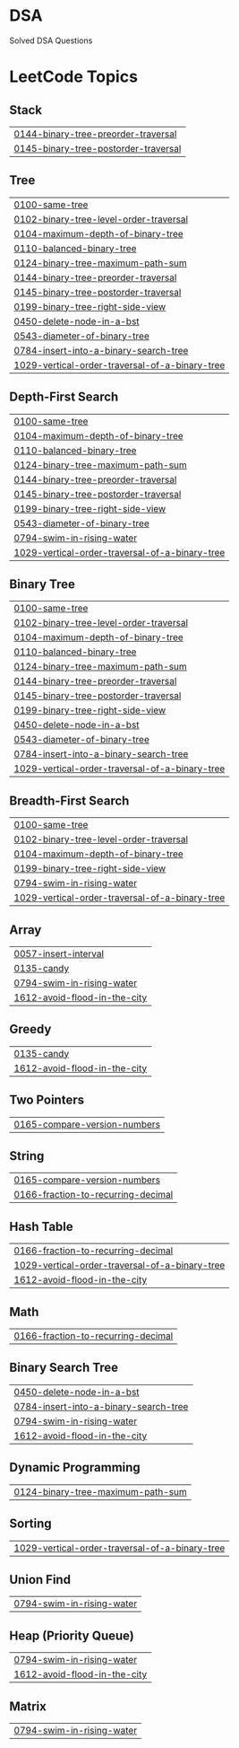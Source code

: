 # DSA

Solved DSA Questions

<!---LeetCode Topics Start-->
# LeetCode Topics
## Stack
|  |
| ------- |
| [0144-binary-tree-preorder-traversal](https://github.com/Tushar9898/DSA/tree/master/0144-binary-tree-preorder-traversal) |
| [0145-binary-tree-postorder-traversal](https://github.com/Tushar9898/DSA/tree/master/0145-binary-tree-postorder-traversal) |
## Tree
|  |
| ------- |
| [0100-same-tree](https://github.com/Tushar9898/DSA/tree/master/0100-same-tree) |
| [0102-binary-tree-level-order-traversal](https://github.com/Tushar9898/DSA/tree/master/0102-binary-tree-level-order-traversal) |
| [0104-maximum-depth-of-binary-tree](https://github.com/Tushar9898/DSA/tree/master/0104-maximum-depth-of-binary-tree) |
| [0110-balanced-binary-tree](https://github.com/Tushar9898/DSA/tree/master/0110-balanced-binary-tree) |
| [0124-binary-tree-maximum-path-sum](https://github.com/Tushar9898/DSA/tree/master/0124-binary-tree-maximum-path-sum) |
| [0144-binary-tree-preorder-traversal](https://github.com/Tushar9898/DSA/tree/master/0144-binary-tree-preorder-traversal) |
| [0145-binary-tree-postorder-traversal](https://github.com/Tushar9898/DSA/tree/master/0145-binary-tree-postorder-traversal) |
| [0199-binary-tree-right-side-view](https://github.com/Tushar9898/DSA/tree/master/0199-binary-tree-right-side-view) |
| [0450-delete-node-in-a-bst](https://github.com/Tushar9898/DSA/tree/master/0450-delete-node-in-a-bst) |
| [0543-diameter-of-binary-tree](https://github.com/Tushar9898/DSA/tree/master/0543-diameter-of-binary-tree) |
| [0784-insert-into-a-binary-search-tree](https://github.com/Tushar9898/DSA/tree/master/0784-insert-into-a-binary-search-tree) |
| [1029-vertical-order-traversal-of-a-binary-tree](https://github.com/Tushar9898/DSA/tree/master/1029-vertical-order-traversal-of-a-binary-tree) |
## Depth-First Search
|  |
| ------- |
| [0100-same-tree](https://github.com/Tushar9898/DSA/tree/master/0100-same-tree) |
| [0104-maximum-depth-of-binary-tree](https://github.com/Tushar9898/DSA/tree/master/0104-maximum-depth-of-binary-tree) |
| [0110-balanced-binary-tree](https://github.com/Tushar9898/DSA/tree/master/0110-balanced-binary-tree) |
| [0124-binary-tree-maximum-path-sum](https://github.com/Tushar9898/DSA/tree/master/0124-binary-tree-maximum-path-sum) |
| [0144-binary-tree-preorder-traversal](https://github.com/Tushar9898/DSA/tree/master/0144-binary-tree-preorder-traversal) |
| [0145-binary-tree-postorder-traversal](https://github.com/Tushar9898/DSA/tree/master/0145-binary-tree-postorder-traversal) |
| [0199-binary-tree-right-side-view](https://github.com/Tushar9898/DSA/tree/master/0199-binary-tree-right-side-view) |
| [0543-diameter-of-binary-tree](https://github.com/Tushar9898/DSA/tree/master/0543-diameter-of-binary-tree) |
| [0794-swim-in-rising-water](https://github.com/Tushar9898/DSA/tree/master/0794-swim-in-rising-water) |
| [1029-vertical-order-traversal-of-a-binary-tree](https://github.com/Tushar9898/DSA/tree/master/1029-vertical-order-traversal-of-a-binary-tree) |
## Binary Tree
|  |
| ------- |
| [0100-same-tree](https://github.com/Tushar9898/DSA/tree/master/0100-same-tree) |
| [0102-binary-tree-level-order-traversal](https://github.com/Tushar9898/DSA/tree/master/0102-binary-tree-level-order-traversal) |
| [0104-maximum-depth-of-binary-tree](https://github.com/Tushar9898/DSA/tree/master/0104-maximum-depth-of-binary-tree) |
| [0110-balanced-binary-tree](https://github.com/Tushar9898/DSA/tree/master/0110-balanced-binary-tree) |
| [0124-binary-tree-maximum-path-sum](https://github.com/Tushar9898/DSA/tree/master/0124-binary-tree-maximum-path-sum) |
| [0144-binary-tree-preorder-traversal](https://github.com/Tushar9898/DSA/tree/master/0144-binary-tree-preorder-traversal) |
| [0145-binary-tree-postorder-traversal](https://github.com/Tushar9898/DSA/tree/master/0145-binary-tree-postorder-traversal) |
| [0199-binary-tree-right-side-view](https://github.com/Tushar9898/DSA/tree/master/0199-binary-tree-right-side-view) |
| [0450-delete-node-in-a-bst](https://github.com/Tushar9898/DSA/tree/master/0450-delete-node-in-a-bst) |
| [0543-diameter-of-binary-tree](https://github.com/Tushar9898/DSA/tree/master/0543-diameter-of-binary-tree) |
| [0784-insert-into-a-binary-search-tree](https://github.com/Tushar9898/DSA/tree/master/0784-insert-into-a-binary-search-tree) |
| [1029-vertical-order-traversal-of-a-binary-tree](https://github.com/Tushar9898/DSA/tree/master/1029-vertical-order-traversal-of-a-binary-tree) |
## Breadth-First Search
|  |
| ------- |
| [0100-same-tree](https://github.com/Tushar9898/DSA/tree/master/0100-same-tree) |
| [0102-binary-tree-level-order-traversal](https://github.com/Tushar9898/DSA/tree/master/0102-binary-tree-level-order-traversal) |
| [0104-maximum-depth-of-binary-tree](https://github.com/Tushar9898/DSA/tree/master/0104-maximum-depth-of-binary-tree) |
| [0199-binary-tree-right-side-view](https://github.com/Tushar9898/DSA/tree/master/0199-binary-tree-right-side-view) |
| [0794-swim-in-rising-water](https://github.com/Tushar9898/DSA/tree/master/0794-swim-in-rising-water) |
| [1029-vertical-order-traversal-of-a-binary-tree](https://github.com/Tushar9898/DSA/tree/master/1029-vertical-order-traversal-of-a-binary-tree) |
## Array
|  |
| ------- |
| [0057-insert-interval](https://github.com/Tushar9898/DSA/tree/master/0057-insert-interval) |
| [0135-candy](https://github.com/Tushar9898/DSA/tree/master/0135-candy) |
| [0794-swim-in-rising-water](https://github.com/Tushar9898/DSA/tree/master/0794-swim-in-rising-water) |
| [1612-avoid-flood-in-the-city](https://github.com/Tushar9898/DSA/tree/master/1612-avoid-flood-in-the-city) |
## Greedy
|  |
| ------- |
| [0135-candy](https://github.com/Tushar9898/DSA/tree/master/0135-candy) |
| [1612-avoid-flood-in-the-city](https://github.com/Tushar9898/DSA/tree/master/1612-avoid-flood-in-the-city) |
## Two Pointers
|  |
| ------- |
| [0165-compare-version-numbers](https://github.com/Tushar9898/DSA/tree/master/0165-compare-version-numbers) |
## String
|  |
| ------- |
| [0165-compare-version-numbers](https://github.com/Tushar9898/DSA/tree/master/0165-compare-version-numbers) |
| [0166-fraction-to-recurring-decimal](https://github.com/Tushar9898/DSA/tree/master/0166-fraction-to-recurring-decimal) |
## Hash Table
|  |
| ------- |
| [0166-fraction-to-recurring-decimal](https://github.com/Tushar9898/DSA/tree/master/0166-fraction-to-recurring-decimal) |
| [1029-vertical-order-traversal-of-a-binary-tree](https://github.com/Tushar9898/DSA/tree/master/1029-vertical-order-traversal-of-a-binary-tree) |
| [1612-avoid-flood-in-the-city](https://github.com/Tushar9898/DSA/tree/master/1612-avoid-flood-in-the-city) |
## Math
|  |
| ------- |
| [0166-fraction-to-recurring-decimal](https://github.com/Tushar9898/DSA/tree/master/0166-fraction-to-recurring-decimal) |
## Binary Search Tree
|  |
| ------- |
| [0450-delete-node-in-a-bst](https://github.com/Tushar9898/DSA/tree/master/0450-delete-node-in-a-bst) |
| [0784-insert-into-a-binary-search-tree](https://github.com/Tushar9898/DSA/tree/master/0784-insert-into-a-binary-search-tree) |
| [0794-swim-in-rising-water](https://github.com/Tushar9898/DSA/tree/master/0794-swim-in-rising-water) |
| [1612-avoid-flood-in-the-city](https://github.com/Tushar9898/DSA/tree/master/1612-avoid-flood-in-the-city) |
## Dynamic Programming
|  |
| ------- |
| [0124-binary-tree-maximum-path-sum](https://github.com/Tushar9898/DSA/tree/master/0124-binary-tree-maximum-path-sum) |
## Sorting
|  |
| ------- |
| [1029-vertical-order-traversal-of-a-binary-tree](https://github.com/Tushar9898/DSA/tree/master/1029-vertical-order-traversal-of-a-binary-tree) |
## Union Find
|  |
| ------- |
| [0794-swim-in-rising-water](https://github.com/Tushar9898/DSA/tree/master/0794-swim-in-rising-water) |
## Heap (Priority Queue)
|  |
| ------- |
| [0794-swim-in-rising-water](https://github.com/Tushar9898/DSA/tree/master/0794-swim-in-rising-water) |
| [1612-avoid-flood-in-the-city](https://github.com/Tushar9898/DSA/tree/master/1612-avoid-flood-in-the-city) |
## Matrix
|  |
| ------- |
| [0794-swim-in-rising-water](https://github.com/Tushar9898/DSA/tree/master/0794-swim-in-rising-water) |
<!---LeetCode Topics End-->